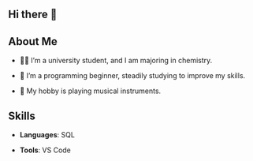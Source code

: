## Hi there 👋

## About Me

- 🧑‍🎓 I’m a university student, and I am majoring in chemistry.

- 🌱 I’m a programming beginner, steadily studying to improve my skills.

- 🎵 My hobby is playing musical instruments.


## Skills

- **Languages**: SQL

- **Tools**: VS Code
